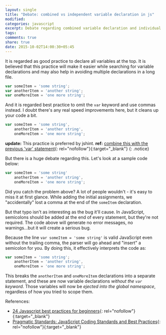 ```yaml
---
layout: single
title: "Debate: combined vs independent variable declaration in js"
modified:
categories: javascript
excerpt: Debate regarding combined variable declaration and individual variable declaration in js.
tags:
comments: true
share: true
date: 2015-10-02T14:00:30+05:45
---
```


It is regarded as good practice to declare all variables at the top. It is believed that this practice will make it easier while searching for variable declarations and may also help in avoiding multiple declarations in a long file.

```javascript
var someItem = 'some string';
var anotherItem = 'another string';
var oneMoreItem = 'one more string';
```

And it is regarded best practice to omit the `var` keyword and use commas instead. I doubt there's any real speed improvements here, but it cleans up your code a bit.

```javascript
var someItem = 'some string',
    anotherItem = 'another string',
    oneMoreItem = 'one more string';
```

**update:** This practice is preferred by jshint. **ref:** [combine this with the previous 'var' statement](https://jslinterrors.com/combine-this-with-the-previous-var-statement){: rel="nofollow"}{:target="_blank"}
{: .notice}

But there is a huge debate regarding this. Let's look at a sample code below:

```javascript
var someItem = 'some string'
    anotherItem = 'another string',
    oneMoreItem = 'one more string';
```

Did you catch the problem above?  A lot of people wouldn't - it's easy to miss it at first glance.  While adding the initial assignments, we "accidentally" lost a comma at the end of the `someItem` declaration.

But that typo isn't as interesting as the bug it'll cause.  In JavaScript, semicolons should be added at the end of every statement, but they're not required.  The code above will generate no error messages, no warnings...but it will create a serious bug.

Because the line `var someItem = 'some string'` is valid JavaScript even without the trailing comma, the parser will go ahead and "insert" a semicolon for you.  By doing this, it effectively interprets the code as:

```javascript
var someItem = 'some string';
    anotherItem = 'another string',
    oneMoreItem = 'one more string';
```

This breaks the `anotherItem` and `oneMoreItem` declarations into a separate statement, and these are now variable declarations *without the `var` keyword*.  Those variables will now be *ejected into the global namespace*, regardless of how you tried to scope them.

References:

- [ 24 Javascript best practices for beginners](http://code.tutsplus.com/tutorials/24-javascript-best-practices-for-beginners--net-5399){: rel="nofollow"}{:target="_blank"}
- [ Pragmatic Standards: JavaScript Coding Standards and Best Practices](https://github.com/stevekwan/best-practices/blob/master/javascript/best-practices.md){: rel="nofollow"}{:target="_blank"}

